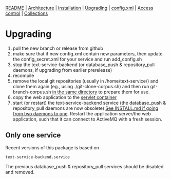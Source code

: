 [README](README.md) | [Architecture](ARCHITECTURE.md) | [Installation](INSTALL.md) | [Upgrading](UPGRADE.md) | [config.xml](CONFIG.md) | [Access control](./htaccess/README.md) | [Collections](./collections/README.md)

# Upgrading

1. pull the new branch or release from github
2. make sure that if new config.xml contain new parameters, then update the config_secret.xml for your service and run add_config.sh
3. stop the text-service-backend (or database_push & repository_pull daemons, if upgrading from earlier prerelease)
4. recompile
5. remove the local git repositories (usually in /home/text-service/) and clone them again (eg., using ./git-clone-corpus.sh) and then  run git-branch-corpus.sh [in the same directory](./INSTALL.md#data) to prepare them for use.
6. copy the web application to the [servlet container](./INSTALL.md#web-ui)
7. start (or restart) the text-service-backend service (the database_push & repository_pull daemons are now obsolete) [See INSTALL.md if going from two daemons to one](INSTALL.md#start-and-stop-services). Restart the application server/the web application, such that it can connect to ActiveMQ with a fresh session.

## Only one service

Recent versions of this package is based on

```
text-service-backend.service
```

The previous database_push & repository_pull services should be disabled and removed.
